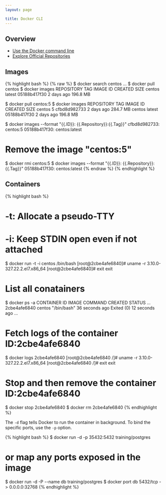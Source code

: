 ```yaml
---
layout: page

title: Docker CLI
---
```


## Overview

* [Use the Docker command line](https://docs.docker.com/v1.11/engine/reference/commandline/cli/)
* [Explore Official Repositories](https://hub.docker.com/explore/)

## Images

{% highlight bash %}
{% raw %}
$ docker search centos
...
$ docker pull centos
$ docker images
REPOSITORY          TAG                 IMAGE ID            CREATED             SIZE
centos              latest              05188b417f30        2 days ago          196.8 MB

$ docker pull centos:5
$ docker images
REPOSITORY          TAG                 IMAGE ID            CREATED             SIZE
centos              5                   cfbd8d982733        2 days ago          284.7 MB
centos              latest              05188b417f30        2 days ago          196.8 MB

$ docker images --format "{{.ID}}: {{.Repository}}:{{.Tag}}"
cfbd8d982733: centos:5
05188b417f30: centos:latest

# Remove the image "centos:5"
$ docker rmi centos:5
$ docker images --format "{{.ID}}: {{.Repository}}:{{.Tag}}"
05188b417f30: centos:latest
{% endraw %}
{% endhighlight %}

## Containers

{% highlight bash %}
# -t: Allocate a pseudo-TTY
# -i: Keep STDIN open even if not attached
$ docker run -t -i centos /bin/bash
[root@2cbe4afe6840]# uname -r
3.10.0-327.22.2.el7.x86_64
[root@2cbe4afe6840]# exit
exit

# List all conatainers
$ docker ps -a
CONTAINER ID        IMAGE               COMMAND             CREATED             STATUS ...
2cbe4afe6840        centos              "/bin/bash"         36 seconds ago      Exited (0) 12 seconds ago ...

# Fetch logs of the container ID:2cbe4afe6840
$ docker logs 2cbe4afe6840
[root@2cbe4afe6840 /]# uname -r
3.10.0-327.22.2.el7.x86_64
[root@2cbe4afe6840 /]# exit
exit

# Stop and then remove the container ID:2cbe4afe6840
$ docker stop 2cbe4afe6840
$ docker rm 2cbe4afe6840
{% endhighlight %}

The `-d` flag tells Docker to run the container in background. To bind the specific ports, use the `-p` option.

{% highlight bash %}
$ docker run -d -p 35432:5432 training/postgres
# or map any ports exposed in the image
$ docker run -d -P --name db training/postgres
$ docker port db
5432/tcp -> 0.0.0.0:32768
{% endhighlight %}
